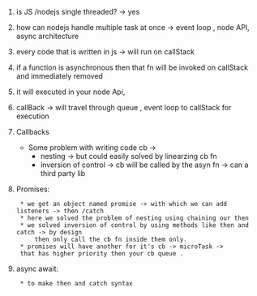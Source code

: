 1. is JS /nodejs single threaded? -> yes

2. how can nodejs handle multiple task at once -> event loop , node API, async architecture

3. every code that is written in js -> will run on callStack

4. if a function is asynchronous then that fn will be invoked on callStack and immediately removed

5. it will executed in your node Api,

6. callBack -> will travel through queue , event loop to callStack for execution

7. Callbacks

    *  Some problem with writing code cb ->
        * nesting -> but could easily solved by linearzing cb fn
        * inversion of control -> cb will be called by the asyn fn -> can a third party lib

8. Promises:

        * we get an object named promise -> with which we can add listeners -> then /catch
        * here we solved the problem of nesting using chaining our then
        * we solved inversion of control by using methods like then and catch -> by design
            then only call the cb fn inside them only.
        * promises will have another for it's cb -> microTask ->
        that has higher priority then your cb queue .

9. async await:

        * to make then and catch syntax
